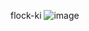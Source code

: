 flock-ki
![image](https://github.com/IVISN123/ESP32-C3_MQTT/assets/62212286/6f5926a6-b07d-4e4d-906b-7beb2069e7e1)


